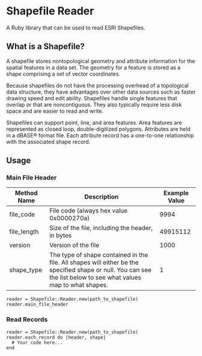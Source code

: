 # Shapefile Reader

A Ruby library that can be used to read ESRI Shapefiles.

## What is a Shapefile?

A shapefile stores nontopological geometry and attribute information for the spatial
features in a data set. The geometry for a feature is stored as a shape comprising a set of
vector coordinates.

Because shapefiles do not have the processing overhead of a topological data structure,
they have advantages over other data sources such as faster drawing speed and edit
ability. Shapefiles handle single features that overlap or that are noncontiguous. They
also typically require less disk space and are easier to read and write.

Shapefiles can support point, line, and area features. Area features are represented as
closed loop, double-digitized polygons. Attributes are held in a dBASE® format file.
Each attribute record has a one-to-one relationship with the associated shape record.

## Usage

### Main File Header

| Method Name | Description | Example Value |
| --- | --- | --- |
| file_code | File code (always hex value 0x0000270a)	| 9994 |
| file_length | Size of the file, including the header, in bytes | 49915112 |
| version | Version of the file | 1000 |
| shape_type | The type of shape contained in the file. All shapes will either be the specified shape or null. You can see the list below to see what values map to what shapes. | 1 |

```
reader = Shapefile::Reader.new(path_to_shapefile)
reader.main_file_header
```

### Read Records

```
reader = Shapefile::Reader.new(path_to_shapefile)
reader.each_record do |header, shape|
  # Your code here...
end
```

